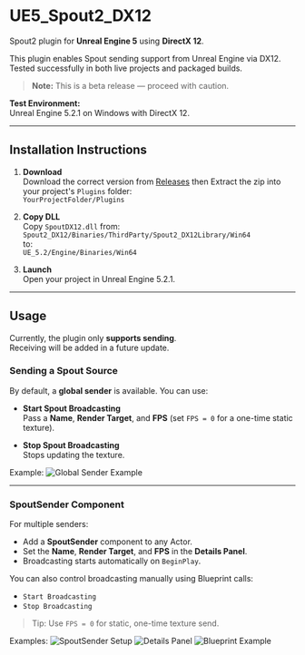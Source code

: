 # UE5_Spout2_DX12

Spout2 plugin for **Unreal Engine 5** using **DirectX 12**.

This plugin enables Spout sending support from Unreal Engine via DX12.  
Tested successfully in both live projects and packaged builds.  
> **Note:** This is a beta release — proceed with caution.

**Test Environment:**  
Unreal Engine 5.2.1 on Windows with DirectX 12.

---

## Installation Instructions

1. **Download**  
   Download the correct version from [Releases](https://github.com/GPUbrainStorm/UE5_Spout2_DX12/releases) then Extract the zip into your project's `Plugins` folder:  
   `YourProjectFolder/Plugins`

2. **Copy DLL**  
   Copy `SpoutDX12.dll` from:  
   `Spout2_DX12/Binaries/ThirdParty/Spout2_DX12Library/Win64`  
   to:  
   `UE_5.2/Engine/Binaries/Win64`

3. **Launch**  
   Open your project in Unreal Engine 5.2.1.

---

## Usage

Currently, the plugin only **supports sending**.  
Receiving will be added in a future update.

### Sending a Spout Source

By default, a **global sender** is available. You can use:

- **Start Spout Broadcasting**  
  Pass a **Name**, **Render Target**, and **FPS** (set `FPS = 0` for a one-time static texture).

- **Stop Spout Broadcasting**  
  Stops updating the texture.

Example:
![Global Sender Example](https://github.com/user-attachments/assets/81508aae-386d-43a1-b79c-cd229edb7fc3)

---

### SpoutSender Component

For multiple senders:

- Add a **SpoutSender** component to any Actor.
- Set the **Name**, **Render Target**, and **FPS** in the **Details Panel**.
- Broadcasting starts automatically on `BeginPlay`.

You can also control broadcasting manually using Blueprint calls:
- `Start Broadcasting`
- `Stop Broadcasting`

> Tip: Use `FPS = 0` for static, one-time texture send.

Examples:
![SpoutSender Setup](https://github.com/user-attachments/assets/d18743bb-dab0-4911-a078-d93a9754379b)
![Details Panel](https://github.com/user-attachments/assets/e8f0c3ef-590b-46ab-8c72-0596b09f7906)
![Blueprint Example](https://github.com/user-attachments/assets/86f2fce1-ffb2-47d6-94f5-4f6561b53ad3)
